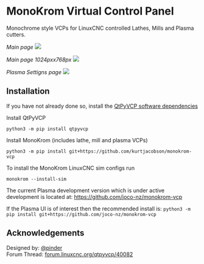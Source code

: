 # MonoKrom Virtual Control Panel

Monochrome style VCPs for LinuxCNC controlled Lathes, Mills and Plasma cutters.

*Main page*
![](docs/images/Web19201.png)

*Main page 1024pxx768px*
![](docs/images/screenshot.png)


*Plasma Settigns page*
![](docs/images/screenshot-1.png)

## Installation

If you have not already done so, install the [QtPyVCP software dependencies](http://www.qtpyvcp.com/install/prerequisites.html#software-dependencies)

Install QtPyVCP

`python3 -m pip install qtpyvcp`

Install MonoKrom (includes lathe, mill and plasma VCPs)

`python3 -m pip install git+https://github.com/kurtjacobson/monokrom-vcp`

To install the MonoKrom LinuxCNC sim configs run 

`monokrom --install-sim`

The current Plasma development version which is under active development is located at:
https://github.com/joco-nz/monokrom-vcp

If the Plasma UI is of interest then the recommended install is:
`python3 -m pip install git+https://github.com/joco-nz/monokrom-vcp`



## Acknowledgements

Designed by: [@pinder](https://forum.linuxcnc.org/cb-profile/pinder)  
Forum Thread: [forum.linuxcnc.org/qtpyvcp/40082](https://forum.linuxcnc.org/qtpyvcp/40082)
